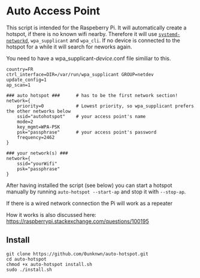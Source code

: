 # Auto Access Point
This script is intended for the Raspeberry Pi. It will automatically create a hotspot, if there is no known wifi nearby. 
Therefore it will use [`systemd-networkd`][1], `wpa_supplicant` and `wpa_cli`.
If no device is connected to the hotspot for a while it will search for neworks again.

You need to have a wpa_supplicant-_device_.conf file similiar to this.

```
country=FR                                                                        
ctrl_interface=DIR=/var/run/wpa_supplicant GROUP=netdev                           
update_config=1                                                                   
ap_scan=1

### auto hotspot ###      # has to be the first network section!                                                                                  
network={
    priority=0            # Lowest priority, so wpa_supplicant prefers the other networks below 
    ssid="autohotspot"    # your access point's name                                                            
    mode=2                                                                       
    key_mgmt=WPA-PSK                                                             
    psk="passphrase"      # your access point's password                                    
    frequency=2462                                                               
}

### your network(s) ###    
network={                                                                                                                               
    ssid="yourWifi"
    psk="passphrase"                                                 
} 
```

After having installed the script (see below) you can start a hotspot manually by running `auto-hotspot --start-ap` 
and stop it with `--stop-ap`.

If there is a wired network connection the Pi will work as a repeater

How it works is also discussed here: 
https://raspberrypi.stackexchange.com/questions/100195


## Install

```
git clone https://github.com/0unknwn/auto-hotspot.git
cd auto-hotspot
chmod +x auto-hotspot install.sh
sudo ./install.sh
```

[1]:https://raspberrypi.stackexchange.com/questions/108592/use-systemd-networkd-for-general-networking/108593

